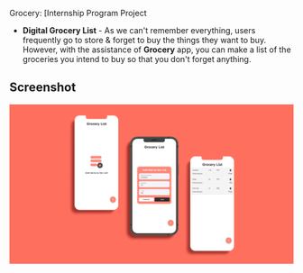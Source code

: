 Grocery: [Internship Program Project

- <b>Digital Grocery List</b> - As we can't remember everything, users frequently go to store & forget to buy the things they want to buy. However, with the assistance of <b>Grocery</b> app, you can make a list of the groceries you intend to buy so that you don't forget anything.


Screenshot
------------
  
![](https://github.com/noobshubham/GoStore/blob/master/preview/mockups/grocery%20list.png)

